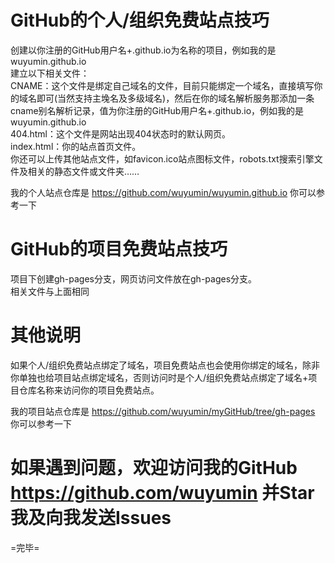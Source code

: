 # GitHub的个人/组织免费站点技巧  
创建以你注册的GitHub用户名+.github.io为名称的项目，例如我的是wuyumin.github.io  
建立以下相关文件：  
CNAME：这个文件是绑定自己域名的文件，目前只能绑定一个域名，直接填写你的域名即可(当然支持主堍名及多级域名)，然后在你的域名解析服务那添加一条cname别名解析记录，值为你注册的GitHub用户名+.github.io，例如我的是wuyumin.github.io  
404.html：这个文件是网站出现404状态时的默认网页。  
index.html：你的站点首页文件。  
你还可以上传其他站点文件，如favicon.ico站点图标文件，robots.txt搜索引擎文件及相关的静态文件或文件夹……  
  
我的个人站点仓库是 https://github.com/wuyumin/wuyumin.github.io 你可以参考一下  
  
# GitHub的项目免费站点技巧  
项目下创建gh-pages分支，网页访问文件放在gh-pages分支。  
相关文件与上面相同  
  
# 其他说明  
如果个人/组织免费站点绑定了域名，项目免费站点也会使用你绑定的域名，除非你单独也给项目站点绑定域名，否则访问时是个人/组织免费站点绑定了域名+项目仓库名称来访问你的项目免费站点。  
  
我的项目站点仓库是 https://github.com/wuyumin/myGitHub/tree/gh-pages 你可以参考一下  
  
# 如果遇到问题，欢迎访问我的GitHub https://github.com/wuyumin 并Star我及向我发送Issues  
  
=完毕=  